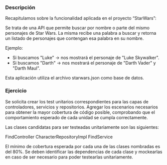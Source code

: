 ### Descripción

Recapitulamos sobre la funcionalidad aplicada en el proyecto “StarWars”:

Se trata de una API que permite buscar por nombre o parte del mismo personajes de Star Wars. La misma recibe una palabra a buscar y retorna un listado de personajes que contengan esa palabra en su nombre.


Ejemplo:

- Si buscamos "Luke" → nos mostrará el personaje de "Luke Skywalker".
- Si buscamos "Darth" → nos mostrará el personaje de "Darth Vader" y "Darth Maul".

Esta aplicación utiliza el archivo starwars.json como base de datos.


### Ejercicio

Se solicita crear los test unitarios correspondientes para las capas de controladores, servicios y repositorios. Agregar los escenarios necesarios para obtener la mayor cobertura de código posible, comprobando que el comportamiento esperado de cada unidad se cumpla correctamente.


Las clases candidatas para ser testeadas unitariamente son las siguientes:


FindController
CharacterRepositoryImpl
FindService

El mínimo de cobertura esperada por cada una de las clases nombradas es del 80%.
Se deben identificar las dependencias de cada clase y mockearlas en caso de ser necesario para poder testearlas unitariamente.
